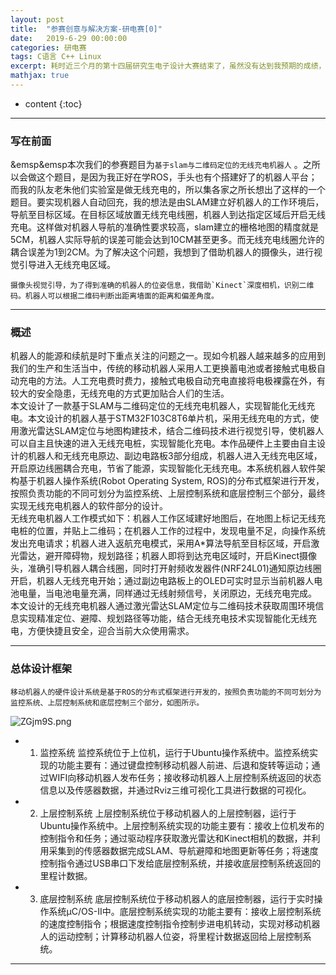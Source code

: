 ```yaml
---
layout: post
title:  "参赛创意与解决方案-研电赛[0]"
date:   2019-6-29 00:00:00
categories: 研电赛
tags: C语言 C++ Linux
excerpt: 耗时近三个月的第十四届研究生电子设计大赛结束了，虽然没有达到我预期的成绩，但深入了解了ROS机器人操作系统，回顾了单片机嵌入式的开发和电路的知识，也算有所得吧~
mathjax: true
---
```

* content
{:toc}
---



### 写在前面

&emsp&emsp本次我们的参赛题目为`基于slam与二维码定位的无线充电机器人` 。之所以会做这个题目，是因为我正好在学ROS，手头也有个搭建好了的机器人平台；而我的队友老朱他们实验室是做无线充电的，所以集各家之所长想出了这样的一个题目。要实现机器人自动回充，我的想法是由SLAM建立好机器人的工作环境后，导航至目标区域。在目标区域放置无线充电线圈，机器人到达指定区域后开启无线充电。这样做对机器人导航的准确性要求较高，slam建立的栅格地图的精度就是5CM，机器人实际导航的误差可能会达到10CM甚至更多。而无线充电线圈允许的耦合误差为1到2CM。为了解决这个问题，我想到了借助机器人的摄像头，进行视觉引导进入无线充电区域。<br/>

    摄像头视觉引导，为了得到准确的机器人的位姿信息，我借助`Kinect`深度相机，识别二维码。机器人可以根据二维码判断出距离墙面的距离和偏差角度。


---

### 概述



机器人的能源和续航是时下重点关注的问题之一。现如今机器人越来越多的应用到我们的生产和生活当中，传统的移动机器人采用人工更换蓄电池或者接触式电极自动充电的方法。人工充电费时费力，接触式电极自动充电直接将电极裸露在外，有较大的安全隐患，无线充电的方式更加贴合人们的生活。<br/>
本文设计了一款基于SLAM与二维码定位的无线充电机器人，实现智能化无线充电。本文设计的机器人基于STM32F103C8T6单片机，采用无线充电的方式，使用激光雷达SLAM定位与地图构建技术，结合二维码技术进行视觉引导，使机器人可以自主且快速的进入无线充电桩，实现智能化充电。本作品硬件上主要由自主设计的机器人和无线充电原边、副边电路板3部分组成，机器人进入无线充电区域，开启原边线圈耦合充电，节省了能源，实现智能化无线充电。本系统机器人软件架构基于机器人操作系统(Robot Operating System, ROS)的分布式框架进行开发，按照负责功能的不同可划分为监控系统、上层控制系统和底层控制三个部分，最终实现无线充电机器人的软件部分的设计。<br/>
无线充电机器人工作模式如下：机器人工作区域建好地图后，在地图上标记无线充电桩的位置，并贴上二维码；在机器人工作的过程中，发现电量不足，向操作系统发出充电请求；机器人进入返航充电模式，采用A*算法导航至目标区域，开启激光雷达，避开障碍物，规划路径；机器人即将到达充电区域时，开启Kinect摄像头，准确引导机器人耦合线圈，同时打开射频收发器件(NRF24L01)通知原边线圈开启，机器人无线充电开始；通过副边电路板上的OLED可实时显示当前机器人电池电量，当电池电量充满，同样通过无线射频信号，关闭原边，无线充电完成。<br/>
本文设计的无线充电机器人通过激光雷达SLAM定位与二维码技术获取周围环境信息实现精准定位、避障、规划路径等功能，结合无线充电技术实现智能化无线充电，方便快捷且安全，迎合当前大众使用需求。<br/>



---

### 总体设计框架


    移动机器人的硬件设计系统是基于ROS的分布式框架进行开发的，按照负责功能的不同可划分为监控系统、上层控制系统和底层控制三个部分，如图所示。


![ZGjm9S.png](https://s2.ax1x.com/2019/07/02/ZGjm9S.png)



- 1.	监控系统
监控系统位于上位机，运行于Ubuntu操作系统中。监控系统实现的功能主要有：通过键盘控制移动机器人前进、后退和旋转等运动；通过WIFI向移动机器人发布任务；接收移动机器人上层控制系统返回的状态信息以及传感器数据，并通过Rviz三维可视化工具进行数据的可视化。<br/>
- 2.	上层控制系统
上层控制系统位于移动机器人的上层控制器，运行于Ubuntu操作系统中。上层控制系统实现的功能主要有：接收上位机发布的控制指令和任务；通过驱动程序获取激光雷达和Kinect相机的数据，并利用采集到的传感器数据完成SLAM、导航避障和地图更新等任务；将速度控制指令通过USB串口下发给底层控制系统，并接收底层控制系统返回的里程计数据。<br/>

- 3.	底层控制系统
底层控制系统位于移动机器人的底层控制器，运行于实时操作系统μC/OS-II中。底层控制系统实现的功能主要有：接收上层控制系统的速度控制指令；根据速度控制指令控制步进电机转动，实现对移动机器人的运动控制；计算移动机器人位姿，将里程计数据返回给上层控制系统。<br/>




---
